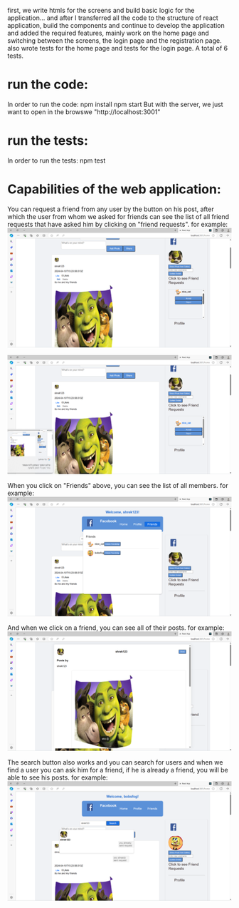 first, we write htmls for the screens and build basic logic for the application... and after I transferred all the code to the structure of react application, build the components and continue to develop the application and added the required features, mainly work on the home page and switching between the screens, the login page and the registration page.
also wrote tests for the home page and tests for the login page. A total of 6 tests.
# run the code:
In order to run the code: npm install npm start
But with the server, we just want to open in the browswe "http://localhost:3001"
# run the tests:
In order to run the tests: npm test
# Capabilities of the web application:
 You can request a friend from any user by the button on his post, after which the user from whom we asked for friends can see the list of all friend requests that have asked him by clicking on "friend requests". for example:
 ![alt text](<צילום מסך 2024-04-10 182740.png>)
 
 ![alt text](<צילום מסך 2024-04-10 182749.png>)

  When you click on "Friends" above, you can see the list of all members. for example:
  ![alt text](<צילום מסך 2024-04-10 182804.png>)
  
   And when we click on a friend, you can see all of their posts. for example:
   ![alt text](<צילום מסך 2024-04-10 182833.png>)
   
   The search button also works and you can search for users and when we find a user you can ask him for a friend, if he is already a friend, you will be able to see his posts. for example:
   ![alt text](<צילום מסך 2024-04-10 182713.png>)
